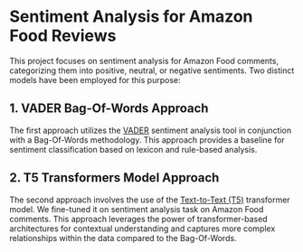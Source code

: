 # Sentiment Analysis for Amazon Food Reviews

This project focuses on sentiment analysis for Amazon Food comments, categorizing them into positive, neutral, or negative sentiments. Two distinct models have been employed for this purpose:

## 1. VADER Bag-Of-Words Approach

The first approach utilizes the [VADER](https://github.com/cjhutto/vaderSentiment) sentiment analysis tool in conjunction with a Bag-Of-Words methodology. This approach provides a baseline for sentiment classification based on lexicon and rule-based analysis.

## 2. T5 Transformers Model Approach

The second approach involves the use of the [Text-to-Text (T5)](https://huggingface.co/transformers/model_doc/t5.html) transformer model. We fine-tuned it on sentiment analysis task on Amazon Food comments. This approach leverages the power of transformer-based architectures for contextual understanding and captures more complex relationships within the data compared to the Bag-Of-Words.
